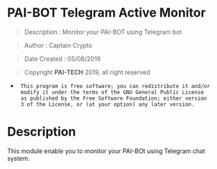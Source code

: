 # PAI-BOT Telegram Active Monitor

 > Description     : Monitor your PAI-BOT using Telegram bot

 > Author          : Captain Crypto

 > Date Created    : 05/08/2019

 > Copyright **PAI-TECH** 2019, all right reserved

 *      This program is free software; you can redistribute it and/or
 		modify it under the terms of the GNU General Public License
 		as published by the Free Software Foundation; either version
 		3 of the License, or (at your option) any later version.

 # Description

 This module enable you to monitor your PAI-BOt using Telegram chat system.
